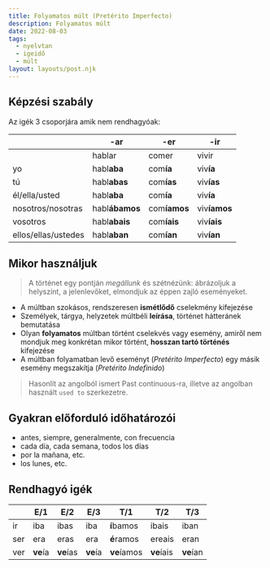 ```yaml
---
title: Folyamatos múlt (Pretérito Imperfecto)
description: Folyamatos múlt
date: 2022-08-03
tags:
  - nyelvtan
  - igeidő
  - múlt
layout: layouts/post.njk
---
```


## Képzési szabály

Az igék 3 csoporjára amik nem rendhagyóak:

&nbsp; | -ar | -er | -ir
----|----|----|----
&nbsp;|hablar|comer|vivir
yo|habl**aba**|com**ía**|viv**ía**
tú|habl**abas**|com**ías**|viv**ías**
él/ella/usted|habl**aba**|com**ía**|viv**ía**
nosotros/nosotras|habl**ábamos**|com**íamos**|viv**íamos**
vosotros|habl**abais**|com**íais**|viv**íais**
ellos/ellas/ustedes|habl**aban**|com**ían**|viv**ían**

## Mikor használjuk

> A történet egy pontján *megállunk* és szétnézünk: ábrázoljuk a helyszínt, a jelenlevőket, elmondjuk az éppen zajló eseményeket.

- A múltban szokásos, rendszeresen **ismétlődő** cselekmény kifejezése
- Személyek, tárgya, helyzetek múltbéli **leírása**, történet hátteránek bemutatása
- Olyan **folyamatos** múltban történt cselekvés vagy esemény, amiről nem mondjuk meg konkrétan mikor történt, **hosszan tartó történés** kifejezése
- A múltban folyamatban levő eseményt (*Pretérito Imperfecto*) egy másik esemény megszakítja (*Pretérito Indefinido*)

> Hasonlít az angolból ismert Past continuous-ra, illetve az angolban használt `used to` szerkezetre.

## Gyakran előforduló időhatározói

- antes, siempre, generalmente, con frecuencia
- cada día, cada semana, todos los días
- por la mañana, etc.
- los lunes, etc.

## Rendhagyó igék

&nbsp;| E/1| E/2| E/3| T/1| T/2| T/3
----|----|----|----|----|----|----
ir|iba|ibas|iba|**í**bamos|ibais|iban
ser|era|eras|era|**é**ramos|ereais|eran
ver|**ve**ía|**ve**ías|**ve**ía|**ve**íamos|**ve**íais|**ve**ían